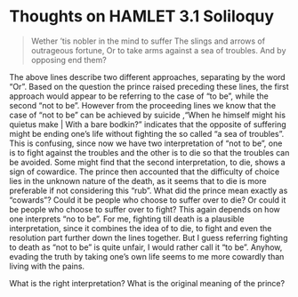 # Thoughts on HAMLET 3.1 Soliloquy


> Wether ’tis nobler in the mind to suffer
> The slings and arrows of outrageous fortune,
> Or to take arms against a sea of troubles.
> And by opposing end them?

The above lines describe two different approaches, separating by the word “Or”. Based on the question the prince raised preceding these lines, the first approach would appear to be referring to the case of “to be”, while the second “not to be”. However from the proceeding lines we know that the case of “not to be” can be achieved by suicide ,“When he himself might his quietus make | With a bare bodkin?” indicates that the opposite of suffering might be ending one’s life without fighting the so called “a sea of troubles”. This is confusing, since now we have two interpretation of “not to be”, one is to fight against the troubles and the other is to die so that the troubles can be avoided. Some might find that the second interpretation, to die, shows a sign of cowardice. The prince then accounted that the difficulty of choice lies in the unknown nature of the death, as it seems that to die is more preferable if not considering this “rub”. What did the prince mean exactly as “cowards”? Could it be people who choose to suffer over to die? Or could it be people who choose to suffer over to fight? This again depends on how one interprets “no to be”. For me, fighting till death is a plausible interpretation, since it combines the idea of to die, to fight and even the resolution part further down the lines together. But I guess referring fighting to death as “not to be” is quite unfair, I would rather call it “to be”. Anyhow, evading the truth by taking one’s own life seems to me more cowardly than living with the pains.

What is the right interpretation? What is the original meaning of the prince?
